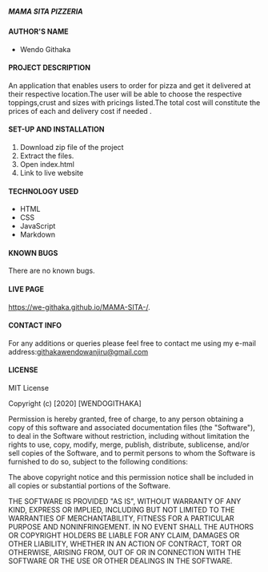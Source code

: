 ##### MAMA SITA PIZZERIA

#### AUTHOR'S NAME 
* Wendo Githaka

#### PROJECT DESCRIPTION

An application that enables users to order for pizza and get it delivered at their respective location.The user will be able to choose the respective toppings,crust and sizes with pricings listed.The total cost will constitute the prices of each and delivery cost if needed .


#### SET-UP AND INSTALLATION
1. Download zip file of the project 
2. Extract the files.
3. Open index.html
4. Link to live website

#### TECHNOLOGY USED
* HTML
* CSS
* JavaScript
* Markdown

#### KNOWN BUGS
 
 There are no known bugs.

 #### LIVE PAGE
  https://we-githaka.github.io/MAMA-SITA-/.



 #### CONTACT INFO

 For any additions or queries please feel free to contact me using my e-mail address:githakawendowanjiru@gmail.com

 #### LICENSE

 MIT License

Copyright (c) [2020] [WENDOGITHAKA]

Permission is hereby granted, free of charge, to any person obtaining a copy
of this software and associated documentation files (the "Software"), to deal
in the Software without restriction, including without limitation the rights
to use, copy, modify, merge, publish, distribute, sublicense, and/or sell
copies of the Software, and to permit persons to whom the Software is
furnished to do so, subject to the following conditions:

The above copyright notice and this permission notice shall be included in all
copies or substantial portions of the Software.

THE SOFTWARE IS PROVIDED "AS IS", WITHOUT WARRANTY OF ANY KIND, EXPRESS OR
IMPLIED, INCLUDING BUT NOT LIMITED TO THE WARRANTIES OF MERCHANTABILITY,
FITNESS FOR A PARTICULAR PURPOSE AND NONINFRINGEMENT. IN NO EVENT SHALL THE
AUTHORS OR COPYRIGHT HOLDERS BE LIABLE FOR ANY CLAIM, DAMAGES OR OTHER
LIABILITY, WHETHER IN AN ACTION OF CONTRACT, TORT OR OTHERWISE, ARISING FROM,
OUT OF OR IN CONNECTION WITH THE SOFTWARE OR THE USE OR OTHER DEALINGS IN THE
SOFTWARE.


